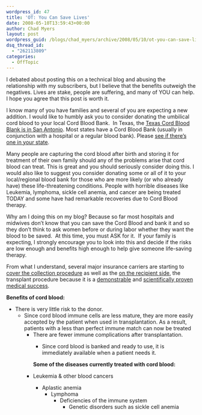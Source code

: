 ```yaml
---
wordpress_id: 47
title: 'OT: You Can Save Lives'
date: 2008-05-10T13:59:43+00:00
author: Chad Myers
layout: post
wordpress_guid: /blogs/chad_myers/archive/2008/05/10/ot-you-can-save-lives.aspx
dsq_thread_id:
  - "262113809"
categories:
  - OffTopic
---
```

I debated about posting this on a technical blog and abusing the relationship with my subscribers, but I believe that the benefits outweigh the negatives. Lives are stake, people are suffering, and many of YOU can help. I hope you agree that this post is worth it.

I know many of you have families and several of you are expecting a new addition. I would like to humbly ask you to consider donating the umbilical cord blood to your local Cord Blood Bank.&nbsp; In Texas, the [Texas Cord Blood Blank is in San Antonio](http://www.bloodntissue.org/texascordbloodbank.asp). Most states have a Cord Blood Bank (usually in conjunction with a hospital or a regular blood bank). Please [see if there&#8217;s one in your state](http://www.marrow.org/HELP/Donate_Cord_Blood_Share_Life/How_to_Donate_Cord_Blood/CB_Participating_Hospitals/nmdp_cord_blood_hospitals.pl).

Many people are capturing the cord blood after birth and storing it for treatment of their own family should any of the problems arise that cord blood can treat. This is great and you should seriously consider doing this. I would also like to suggest you consider donating some or all of it to your local/regional blood bank for those who are more likely (or who already have) these life-threatening conditions. People with horrible diseases like Leukemia, lymphoma, sickle cell anemia, and cancer are being treated TODAY and some have had remarkable recoveries due to Cord Blood therapy.

Why am I doing this on my blog? Because so far most hospitals and midwives don&#8217;t know that you can save the Cord Blood and bank it and so they don&#8217;t think to ask women before or during labor whether they want the blood to be saved.&nbsp; At this time, you must ASK for it.&nbsp; If your family is expecting, I strongly encourage you to look into this and decide if the risks are low enough and benefits high enough to help give someone life-saving therapy.

From what I understand, several major insurance carriers are starting to [cover the collection procedure](http://www.gentlebirth.org/archives/cordBloodInsurance.html) as well as the [on the recipient side](http://www.marrow.org/PATIENT/Plan_for_Tx/Planning_for_Tx_Costs/Insurance_and_Transplant_Cover/), the transplant procedure because it is a [demonstrable](http://www.lifebankusa.com/testimonialsTransplant.php) and [scientifically proven](http://www.itsasurvey.com/artman2/publish/medical/Cord_Blood_Study_Shows_Good_Results.shtml) [medical success](http://www.cordblood-bank.net/cord-blood-stem-cell-transplant.htm).

**Benefits of cord blood:** 

  * There is very little risk to the donor. 
      * Since cord blood immune cells are less mature, they are more easily accepted by the patient when used in transplantation. As a result, patients with a less than perfect immune match can now be treated 
          * There are fewer immune complications after transplantation. 
              * Since cord blood is banked and ready to use, it is immediately available when a patient needs it. </ul> 
            **Some of the diseases currently treated with cord blood:** 
            
              * Leukemia & other blood cancers 
                  * Aplastic anemia 
                      * Lymphoma 
                          * Deficiencies of the immune system 
                              * Genetic disorders such as sickle cell anemia </ul>